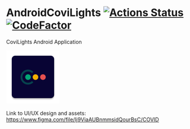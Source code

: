 # AndroidCoviLights [![Actions Status](https://github.com/covilights/AndroidCoviLights/workflows/Android%20CI/badge.svg)](https://github.com/covilights/AndroidCoviLights/actions) [![CodeFactor](https://www.codefactor.io/repository/github/covilights/androidcovilights/badge)](https://www.codefactor.io/repository/github/covilights/androidcovilights) 
CoviLights Android Application

![logo](logo.png)

Link to UI/UX design and assets:
https://www.figma.com/file/Ij9ViaAUBnmmsidQourBsC/COVID
